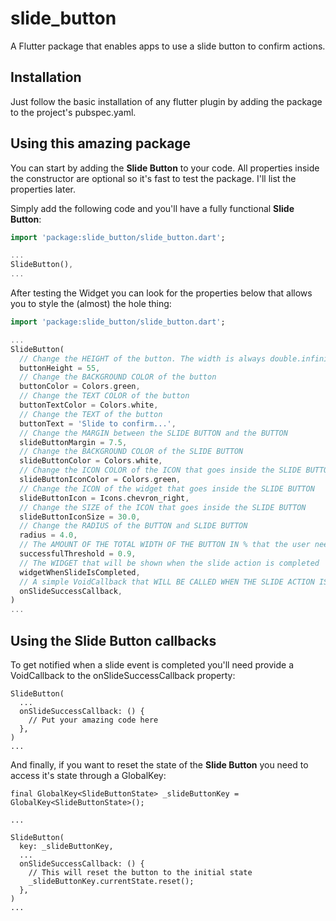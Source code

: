 # slide_button

A Flutter package that enables apps to use a slide button to confirm actions.

## Installation

Just follow the basic installation of any flutter plugin by adding the package to the project's pubspec.yaml.

## Using this amazing package

You can start by adding the **Slide Button** to your code. All properties inside the constructor are optional so it's fast to test the package. I'll list the properties later.

Simply add the following code and you'll have a fully functional **Slide Button**:

```dart
import 'package:slide_button/slide_button.dart';

...
SlideButton(),
...
```

After testing the Widget you can look for the properties below that allows you to style the (almost) the hole thing:

```dart
import 'package:slide_button/slide_button.dart';

...
SlideButton(
  // Change the HEIGHT of the button. The width is always double.infinity
  buttonHeight = 55,
  // Change the BACKGROUND COLOR of the button
  buttonColor = Colors.green,
  // Change the TEXT COLOR of the button
  buttonTextColor = Colors.white,
  // Change the TEXT of the button
  buttonText = 'Slide to confirm...',
  // Change the MARGIN between the SLIDE BUTTON and the BUTTON
  slideButtonMargin = 7.5,
  // Change the BACKGROUND COLOR of the SLIDE BUTTON
  slideButtonColor = Colors.white,
  // Change the ICON COLOR of the ICON that goes inside the SLIDE BUTTON
  slideButtonIconColor = Colors.green,
  // Change the ICON of the widget that goes inside the SLIDE BUTTON
  slideButtonIcon = Icons.chevron_right,
  // Change the SIZE of the ICON that goes inside the SLIDE BUTTON
  slideButtonIconSize = 30.0,
  // Change the RADIUS of the BUTTON and SLIDE BUTTON
  radius = 4.0,
  // The AMOUNT OF THE TOTAL WIDTH OF THE BUTTON IN % that the user need to slide so we can consider the action as completed
  successfulThreshold = 0.9,
  // The WIDGET that will be shown when the slide action is completed
  widgetWhenSlideIsCompleted,
  // A simple VoidCallback that WILL BE CALLED WHEN THE SLIDE ACTION IS COMPLETED
  onSlideSuccessCallback,
)
...
```

## Using the Slide Button callbacks

To get notified when a slide event is completed you'll need provide a VoidCallback to the onSlideSuccessCallback property:

```
SlideButton(
  ...
  onSlideSuccessCallback: () {
    // Put your amazing code here
  },
)
...
```

And finally, if you want to reset the state of the **Slide Button** you need to access it's state through a GlobalKey:

```
final GlobalKey<SlideButtonState> _slideButtonKey = GlobalKey<SlideButtonState>();

...

SlideButton(
  key: _slideButtonKey,
  ...
  onSlideSuccessCallback: () {
    // This will reset the button to the initial state
    _slideButtonKey.currentState.reset();
  },
)
...
```
